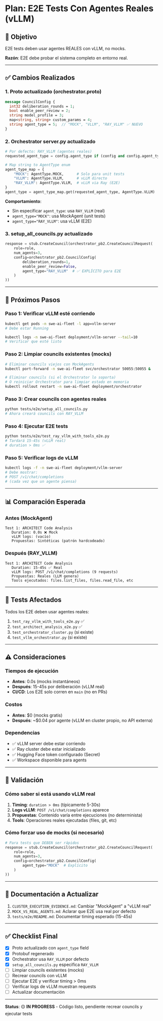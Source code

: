 # Plan: E2E Tests Con Agentes Reales (vLLM)

## 🎯 Objetivo

E2E tests deben usar agentes REALES con vLLM, no mocks.

**Razón**: E2E debe probar el sistema completo en entorno real.

---

## ✅ Cambios Realizados

### 1. Proto actualizado (orchestrator.proto)

```protobuf
message CouncilConfig {
  int32 deliberation_rounds = 1;
  bool enable_peer_review = 2;
  string model_profile = 3;
  map<string, string> custom_params = 4;
  string agent_type = 5;  // "MOCK", "VLLM", "RAY_VLLM" ✅ NUEVO
}
```

### 2. Orchestrator server.py actualizado

```python
# Por defecto: RAY_VLLM (agentes reales)
requested_agent_type = config.agent_type if (config and config.agent_type) else "RAY_VLLM"

# Map string to AgentType enum
agent_type_map = {
    "MOCK": AgentType.MOCK,      # Solo para unit tests
    "VLLM": AgentType.VLLM,      # vLLM directo
    "RAY_VLLM": AgentType.VLLM,  # vLLM via Ray (E2E)
}
agent_type = agent_type_map.get(requested_agent_type, AgentType.VLLM)
```

**Comportamiento**:
- Sin especificar `agent_type`: usa `RAY_VLLM` (real)
- `agent_type="MOCK"`: usa MockAgent (unit tests)
- `agent_type="RAY_VLLM"`: usa vLLM (E2E)

### 3. setup_all_councils.py actualizado

```python
response = stub.CreateCouncil(orchestrator_pb2.CreateCouncilRequest(
    role=role,
    num_agents=3,
    config=orchestrator_pb2.CouncilConfig(
        deliberation_rounds=1,
        enable_peer_review=False,
        agent_type="RAY_VLLM"  # ✅ EXPLÍCITO para E2E
    )
))
```

---

## 🔄 Próximos Pasos

### Paso 1: Verificar vLLM esté corriendo

```bash
kubectl get pods -n swe-ai-fleet -l app=vllm-server
# Debe estar Running

kubectl logs -n swe-ai-fleet deployment/vllm-server --tail=10
# Verificar que esté listo
```

### Paso 2: Limpiar councils existentes (mocks)

```bash
# Eliminar councils viejos con MockAgents
kubectl port-forward -n swe-ai-fleet svc/orchestrator 50055:50055 &

# Eliminar councils (si el Orchestrator lo soporta)
# O reiniciar Orchestrator para limpiar estado en memoria
kubectl rollout restart -n swe-ai-fleet deployment/orchestrator
```

### Paso 3: Crear councils con agentes reales

```bash
python tests/e2e/setup_all_councils.py
# Ahora creará councils con RAY_VLLM
```

### Paso 4: Ejecutar E2E tests

```bash
python tests/e2e/test_ray_vllm_with_tools_e2e.py
# Tardará 15-45s (vLLM real)
# duration > 0ms ✅
```

### Paso 5: Verificar logs de vLLM

```bash
kubectl logs -f -n swe-ai-fleet deployment/vllm-server
# Debe mostrar:
# POST /v1/chat/completions
# (cada vez que un agente piensa)
```

---

## 📊 Comparación Esperada

### Antes (MockAgent)

```
Test 1: ARCHITECT Code Analysis
   Duration: 0.0s ❌ Mock
   vLLM logs: (vacío)
   Propuestas: Sintéticas (patrón hardcodeado)
```

### Después (RAY_VLLM)

```
Test 1: ARCHITECT Code Analysis
   Duration: 15-45s ✅ Real
   vLLM logs: POST /v1/chat/completions (9 requests)
   Propuestas: Reales (LLM genera)
   Tools ejecutados: files.list_files, files.read_file, etc
```

---

## 🎯 Tests Afectados

Todos los E2E deben usar agentes reales:

1. `test_ray_vllm_with_tools_e2e.py` ✅
2. `test_architect_analysis_e2e.py` ✅
3. `test_orchestrator_cluster.py` (si existe)
4. `test_vllm_orchestrator.py` (si existe)

---

## ⚠️ Consideraciones

### Tiempos de ejecución

- **Antes**: 0.0s (mocks instantáneos)
- **Después**: 15-45s por deliberación (vLLM real)
- **CI/CD**: Los E2E solo corren en `main` (no en PRs)

### Costos

- **Antes**: $0 (mocks gratis)
- **Después**: ~$0.04 por agente (vLLM en cluster propio, no API externa)

### Dependencias

- ✅ vLLM server debe estar corriendo
- ✅ Ray cluster debe estar inicializado
- ✅ Hugging Face token configurado (Secret)
- ✅ Workspace disponible para agents

---

## 🧪 Validación

### Cómo saber si está usando vLLM real

1. **Timing**: `duration > 0ms` (típicamente 5-30s)
2. **Logs vLLM**: `POST /v1/chat/completions` aparece
3. **Propuestas**: Contenido varía entre ejecuciones (no determinista)
4. **Tools**: Operaciones reales ejecutadas (files, git, etc)

### Cómo forzar uso de mocks (si necesario)

```python
# Para tests que DEBEN ser rápidos
response = stub.CreateCouncil(orchestrator_pb2.CreateCouncilRequest(
    role=role,
    num_agents=3,
    config=orchestrator_pb2.CouncilConfig(
        agent_type="MOCK"  # Explícito
    )
))
```

---

## 📝 Documentación a Actualizar

1. `CLUSTER_EXECUTION_EVIDENCE.md`: Cambiar "MockAgent" a "vLLM real"
2. `MOCK_VS_REAL_AGENTS.md`: Aclarar que E2E usa real por defecto
3. `tests/e2e/README.md`: Documentar timing esperado (15-45s)

---

## ✅ Checklist Final

- [x] Proto actualizado con `agent_type` field
- [x] Protobuf regenerado
- [x] Orchestrator usa `RAY_VLLM` por defecto
- [x] `setup_all_councils.py` especifica `RAY_VLLM`
- [ ] Limpiar councils existentes (mocks)
- [ ] Recrear councils con vLLM
- [ ] Ejecutar E2E y verificar timing > 0ms
- [ ] Verificar logs de vLLM muestran requests
- [ ] Actualizar documentación

---

**Status**: 🟡 **IN PROGRESS** - Código listo, pendiente recrear councils y ejecutar tests

